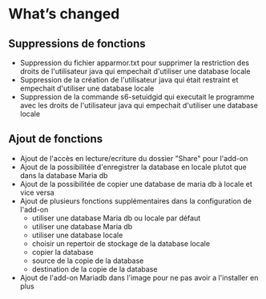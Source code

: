 # What’s changed

## Suppressions de fonctions

- Suppression du fichier apparmor.txt pour supprimer la restriction des droits
de l'utilisateur java qui empechait d'utiliser une database locale
- Suppression de la création de l'utilisateur java qui était restraint
et empechait d'utiliser une database locale
- Suppression de la commande s6-setuidgid qui executait le programme avec les
droits de l'utilisateur java qui empechait d'utiliser une database locale

## Ajout de fonctions

- Ajout de l'accès en lecture/ecriture du dossier "Share" pour l'add-on
- Ajout de la possibilitée d'enregistrer la database en locale plutot que
dans la database Maria db
- Ajout de la possibilitée de copier une database de maria db à locale et vice versa
- Ajout de plusieurs fonctions supplémentaires dans la configuration de l'add-on
  - utiliser une database Maria db ou locale par défaut
  - utiliser une database Maria db
  - utiliser une database locale
  - choisir un repertoir de stockage de la database locale
  - copier la database
  - source de la copie de la database
  - destination de la copie de la database
- Ajout de l'add-on Mariadb dans l'image pour ne pas avoir a l'installer en plus
